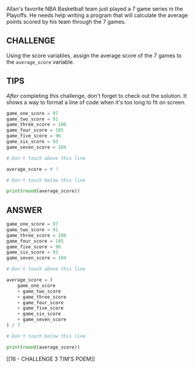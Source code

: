 Allan's favorite NBA Basketball team just played a 7 game series in the Playoffs. He needs help writing a program that will calculate the average points scored by his team through the 7 games.

## CHALLENGE

Using the score variables, assign the average score of the 7 games to the `average_score` variable.

## TIPS

_After_ completing this challenge, don't forget to check out the solution. It shows a way to format a line of code when it's too long to fit on screen.

```python
game_one_score = 97
game_two_score = 91
game_three_score = 106
game_four_score = 105
game_five_score = 96
game_six_score = 93
game_seven_score = 104

# Don't touch above this line

average_score = # ?

# Don't touch below this line

print(round(average_score))
```

## ANSWER

```python
game_one_score = 97
game_two_score = 91
game_three_score = 106
game_four_score = 105
game_five_score = 96
game_six_score = 93
game_seven_score = 104

# Don't touch above this line

average_score = (
    game_one_score
    + game_two_score
    + game_three_score
    + game_four_score
    + game_five_score
    + game_six_score
    + game_seven_score
) / 7

# Don't touch below this line

print(round(average_score))
```

[[16 - CHALLENGE 3 TIM'S POEM]]